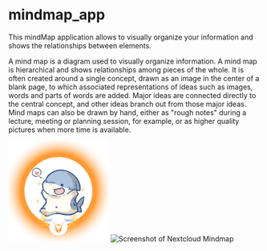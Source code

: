 # mindmap_app
 This mindMap application allows to visually organize your information and shows the relationships between elements.

A mind map is a diagram used to visually organize information. A mind map is hierarchical and shows relationships among pieces of the whole. It is often created around a single concept, drawn as an image in the center of a blank page, to which associated representations of ideas such as images, words and parts of words are added. Major ideas are connected directly to the central concept, and other ideas branch out from those major ideas.
<br>
Mind maps can also be drawn by hand, either as "rough notes" during a lecture, meeting or planning session, for example, or as higher quality pictures when more time is available.

![Screenshot of Nextcloud Mindmap](https://raw.githubusercontent.com/fedwiiix/mindmap_app/master/img/screenshot/1.png)
![Screenshot of Nextcloud Mindmap](https://raw.githubusercontent.com/fedwiiix/mindmap_app/master/img/screenshot/2.png)



